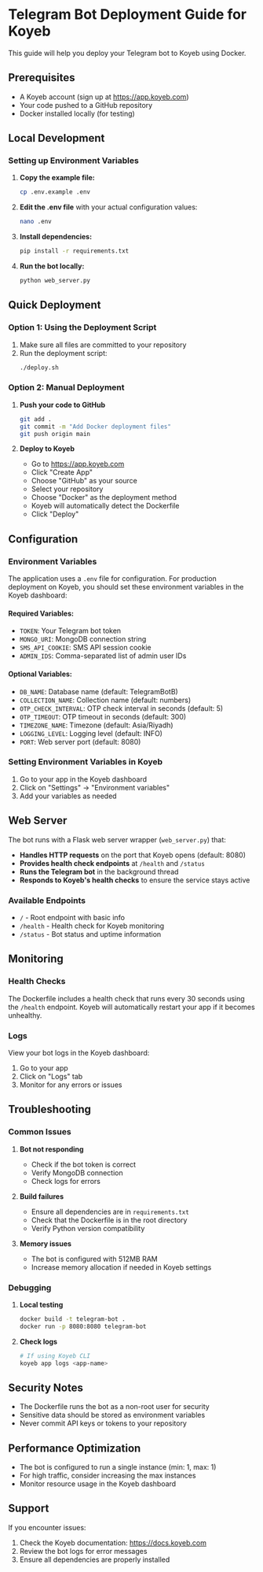 # Telegram Bot Deployment Guide for Koyeb

This guide will help you deploy your Telegram bot to Koyeb using Docker.

## Prerequisites

- A Koyeb account (sign up at https://app.koyeb.com)
- Your code pushed to a GitHub repository
- Docker installed locally (for testing)

## Local Development

### Setting up Environment Variables

1. **Copy the example file:**
   ```bash
   cp .env.example .env
   ```

2. **Edit the .env file** with your actual configuration values:
   ```bash
   nano .env
   ```

3. **Install dependencies:**
   ```bash
   pip install -r requirements.txt
   ```

4. **Run the bot locally:**
   ```bash
   python web_server.py
   ```

## Quick Deployment

### Option 1: Using the Deployment Script

1. Make sure all files are committed to your repository
2. Run the deployment script:
   ```bash
   ./deploy.sh
   ```

### Option 2: Manual Deployment

1. **Push your code to GitHub**
   ```bash
   git add .
   git commit -m "Add Docker deployment files"
   git push origin main
   ```

2. **Deploy to Koyeb**
   - Go to https://app.koyeb.com
   - Click "Create App"
   - Choose "GitHub" as your source
   - Select your repository
   - Choose "Docker" as the deployment method
   - Koyeb will automatically detect the Dockerfile
   - Click "Deploy"

## Configuration

### Environment Variables

The application uses a `.env` file for configuration. For production deployment on Koyeb, you should set these environment variables in the Koyeb dashboard:

#### Required Variables:
- `TOKEN`: Your Telegram bot token
- `MONGO_URI`: MongoDB connection string
- `SMS_API_COOKIE`: SMS API session cookie
- `ADMIN_IDS`: Comma-separated list of admin user IDs

#### Optional Variables:
- `DB_NAME`: Database name (default: TelegramBotB)
- `COLLECTION_NAME`: Collection name (default: numbers)
- `OTP_CHECK_INTERVAL`: OTP check interval in seconds (default: 5)
- `OTP_TIMEOUT`: OTP timeout in seconds (default: 300)
- `TIMEZONE_NAME`: Timezone (default: Asia/Riyadh)
- `LOGGING_LEVEL`: Logging level (default: INFO)
- `PORT`: Web server port (default: 8080)

### Setting Environment Variables in Koyeb

1. Go to your app in the Koyeb dashboard
2. Click on "Settings" → "Environment variables"
3. Add your variables as needed

## Web Server

The bot runs with a Flask web server wrapper (`web_server.py`) that:

- **Handles HTTP requests** on the port that Koyeb opens (default: 8080)
- **Provides health check endpoints** at `/health` and `/status`
- **Runs the Telegram bot** in the background thread
- **Responds to Koyeb's health checks** to ensure the service stays active

### Available Endpoints

- `/` - Root endpoint with basic info
- `/health` - Health check for Koyeb monitoring
- `/status` - Bot status and uptime information

## Monitoring

### Health Checks

The Dockerfile includes a health check that runs every 30 seconds using the `/health` endpoint. Koyeb will automatically restart your app if it becomes unhealthy.

### Logs

View your bot logs in the Koyeb dashboard:
1. Go to your app
2. Click on "Logs" tab
3. Monitor for any errors or issues

## Troubleshooting

### Common Issues

1. **Bot not responding**
   - Check if the bot token is correct
   - Verify MongoDB connection
   - Check logs for errors

2. **Build failures**
   - Ensure all dependencies are in `requirements.txt`
   - Check that the Dockerfile is in the root directory
   - Verify Python version compatibility

3. **Memory issues**
   - The bot is configured with 512MB RAM
   - Increase memory allocation if needed in Koyeb settings

### Debugging

1. **Local testing**
   ```bash
   docker build -t telegram-bot .
   docker run -p 8080:8080 telegram-bot
   ```

2. **Check logs**
   ```bash
   # If using Koyeb CLI
   koyeb app logs <app-name>
   ```

## Security Notes

- The Dockerfile runs the bot as a non-root user for security
- Sensitive data should be stored as environment variables
- Never commit API keys or tokens to your repository

## Performance Optimization

- The bot is configured to run a single instance (min: 1, max: 1)
- For high traffic, consider increasing the max instances
- Monitor resource usage in the Koyeb dashboard

## Support

If you encounter issues:
1. Check the Koyeb documentation: https://docs.koyeb.com
2. Review the bot logs for error messages
3. Ensure all dependencies are properly installed